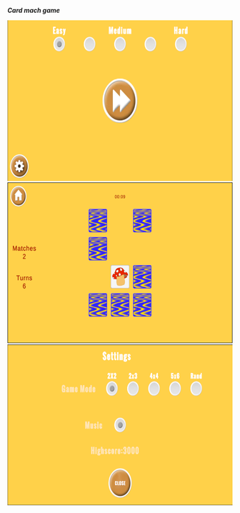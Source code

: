 ***Card mach game***


<!-- <img src="icon.jpg" width="324" height="324"> -->

<!-- <p align="center"> -->
  <img src="Images/sc_menu.png" width="640" height="360" >
  <img src="Images/sc_game.png" width="640" height="360" >
  <img src="Images/sc_settings.png" width="640" height="360" >
<!-- </p> -->
